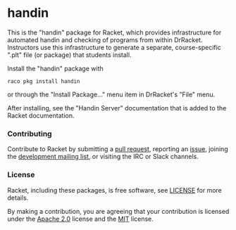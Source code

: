 # handin

This is the "handin" package for Racket, which provides infrastructure
for automated handin and checking of programs from within DrRacket.
Instructors use this infrastructure to generate a separate,
course-specific ".plt" file (or package) that students install.

Install the "handin" package with 

    raco pkg install handin

or through the "Install Package..." menu item in DrRacket's "File"
menu.

After installing, see the "Handin Server" documentation that is added
to the Racket documentation.

### Contributing

Contribute to Racket by submitting a [pull request], reporting an
[issue], joining the [development mailing list], or visiting the
IRC or Slack channels.

### License

Racket, including these packages, is free software, see [LICENSE]
for more details.

By making a contribution, you are agreeing that your contribution
is licensed under the [Apache 2.0] license and the [MIT] license.

[MIT]: https://github.com/racket/racket/blob/master/racket/src/LICENSE-MIT.txt
[Apache 2.0]: https://www.apache.org/licenses/LICENSE-2.0.txt
[pull request]: https://github.com/racket/handin/pulls
[issue]: https://github.com/racket/handin/issues
[development mailing list]: https://lists.racket-lang.org
[LICENSE]: LICENSE
